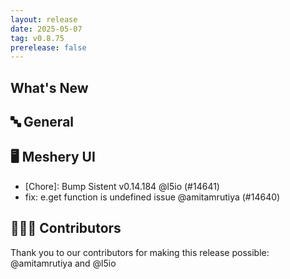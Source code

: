 ```yaml
---
layout: release
date: 2025-05-07
tag: v0.8.75
prerelease: false
---
```


## What's New
## 🔤 General
## 🖥 Meshery UI

- \[Chore\]: Bump Sistent v0.14.184 @l5io (#14641)
- fix: e.get function is undefined issue @amitamrutiya (#14640)

## 👨🏽‍💻 Contributors

Thank you to our contributors for making this release possible:
@amitamrutiya and @l5io

